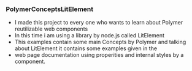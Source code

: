 ### PolymerConceptsLitElement
- I made this project to every one who wants to learn about Polymer reutilizable web components
- In this time i am using a library by node.js called LitElement 
- This examples contain some main Concepts by Polymer and talking about LitElement it contains some examples given in the
- web page documentation using properities and internal styles by a component.
